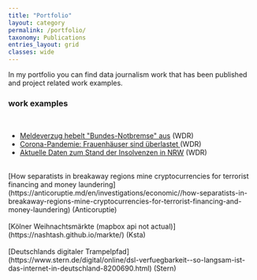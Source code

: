 ```yaml
---
title: "Portfolio"
layout: category
permalink: /portfolio/
taxonomy: Publications
entries_layout: grid
classes: wide
---
```

In my portfolio you can find data journalism work that has been published and project related work examples.

### work examples
<br>
 
* [Meldeverzug hebelt "Bundes-Notbremse" aus](https://www1.wdr.de/nachrichten/corona-ueberlastete-frauenhaeuser-100.html)
(WDR)<br />
* [Corona-Pandemie: Frauenhäuser sind überlastet ](https://www1.wdr.de/nachrichten/corona-ueberlastete-frauenhaeuser-100.html)
(WDR)<br />
* [Aktuelle Daten zum Stand der Insolvenzen in NRW](https://www1.wdr.de/nachrichten/wirtschaft/insolvenzzahlen-nrw-100.html)
(WDR)<br />
<br>
[How separatists in breakaway regions mine cryptocurrencies for terrorist financing and money laundering](https://anticoruptie.md/en/investigations/economic//how-separatists-in-breakaway-regions-mine-cryptocurrencies-for-terrorist-financing-and-money-laundering)
(Anticoruptie)<br />
<br>
[Kölner Weihnachtsmärkte (mapbox api not actual)](https://nashtash.github.io/markte/)
(Ksta)<br />
<br>
[Deutschlands digitaler Trampelpfad](https://www.stern.de/digital/online/dsl-verfuegbarkeit--so-langsam-ist-das-internet-in-deutschland-8200690.html)
(Stern)<br />